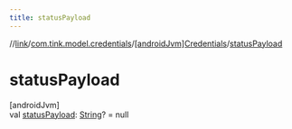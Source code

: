 ```yaml
---
title: statusPayload
---
```

//[link](../../../index.html)/[com.tink.model.credentials](../index.html)/[[androidJvm]Credentials](index.html)/[statusPayload](status-payload.html)



# statusPayload



[androidJvm]\
val [statusPayload](status-payload.html): [String](https://kotlinlang.org/api/latest/jvm/stdlib/kotlin/-string/index.html)? = null




